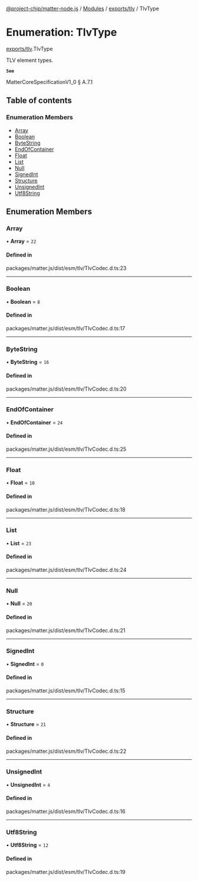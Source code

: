 [@project-chip/matter-node.js](../README.md) / [Modules](../modules.md) / [exports/tlv](../modules/exports_tlv.md) / TlvType

# Enumeration: TlvType

[exports/tlv](../modules/exports_tlv.md).TlvType

TLV element types.

**`See`**

MatterCoreSpecificationV1_0 § A.7.1

## Table of contents

### Enumeration Members

- [Array](exports_tlv.TlvType.md#array)
- [Boolean](exports_tlv.TlvType.md#boolean)
- [ByteString](exports_tlv.TlvType.md#bytestring)
- [EndOfContainer](exports_tlv.TlvType.md#endofcontainer)
- [Float](exports_tlv.TlvType.md#float)
- [List](exports_tlv.TlvType.md#list)
- [Null](exports_tlv.TlvType.md#null)
- [SignedInt](exports_tlv.TlvType.md#signedint)
- [Structure](exports_tlv.TlvType.md#structure)
- [UnsignedInt](exports_tlv.TlvType.md#unsignedint)
- [Utf8String](exports_tlv.TlvType.md#utf8string)

## Enumeration Members

### Array

• **Array** = ``22``

#### Defined in

packages/matter.js/dist/esm/tlv/TlvCodec.d.ts:23

___

### Boolean

• **Boolean** = ``8``

#### Defined in

packages/matter.js/dist/esm/tlv/TlvCodec.d.ts:17

___

### ByteString

• **ByteString** = ``16``

#### Defined in

packages/matter.js/dist/esm/tlv/TlvCodec.d.ts:20

___

### EndOfContainer

• **EndOfContainer** = ``24``

#### Defined in

packages/matter.js/dist/esm/tlv/TlvCodec.d.ts:25

___

### Float

• **Float** = ``10``

#### Defined in

packages/matter.js/dist/esm/tlv/TlvCodec.d.ts:18

___

### List

• **List** = ``23``

#### Defined in

packages/matter.js/dist/esm/tlv/TlvCodec.d.ts:24

___

### Null

• **Null** = ``20``

#### Defined in

packages/matter.js/dist/esm/tlv/TlvCodec.d.ts:21

___

### SignedInt

• **SignedInt** = ``0``

#### Defined in

packages/matter.js/dist/esm/tlv/TlvCodec.d.ts:15

___

### Structure

• **Structure** = ``21``

#### Defined in

packages/matter.js/dist/esm/tlv/TlvCodec.d.ts:22

___

### UnsignedInt

• **UnsignedInt** = ``4``

#### Defined in

packages/matter.js/dist/esm/tlv/TlvCodec.d.ts:16

___

### Utf8String

• **Utf8String** = ``12``

#### Defined in

packages/matter.js/dist/esm/tlv/TlvCodec.d.ts:19
